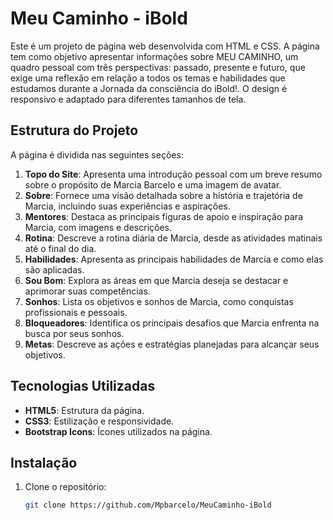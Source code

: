 # Meu Caminho - iBold

Este é um projeto de página web desenvolvida com HTML e CSS. A página tem como objetivo apresentar informações sobre MEU CAMINHO, um quadro pessoal com três perspectivas: passado, presente e futuro, que exige uma reflexão em relação a todos os temas e habilidades que estudamos durante a Jornada da consciência do iBold!. O design é responsivo e adaptado para diferentes tamanhos de tela.

## Estrutura do Projeto

A página é dividida nas seguintes seções:

1. **Topo do Site**: Apresenta uma introdução pessoal com um breve resumo sobre o propósito de Marcia Barcelo e uma imagem de avatar.
2. **Sobre**: Fornece uma visão detalhada sobre a história e trajetória de Marcia, incluindo suas experiências e aspirações.
3. **Mentores**: Destaca as principais figuras de apoio e inspiração para Marcia, com imagens e descrições.
4. **Rotina**: Descreve a rotina diária de Marcia, desde as atividades matinais até o final do dia.
5. **Habilidades**: Apresenta as principais habilidades de Marcia e como elas são aplicadas.
6. **Sou Bom**: Explora as áreas em que Marcia deseja se destacar e aprimorar suas competências.
7. **Sonhos**: Lista os objetivos e sonhos de Marcia, como conquistas profissionais e pessoais.
8. **Bloqueadores**: Identifica os principais desafios que Marcia enfrenta na busca por seus sonhos.
9. **Metas**: Descreve as ações e estratégias planejadas para alcançar seus objetivos.

## Tecnologias Utilizadas

- **HTML5**: Estrutura da página.
- **CSS3**: Estilização e responsividade.
- **Bootstrap Icons**: Ícones utilizados na página.

## Instalação

1. Clone o repositório:

   ```bash
   git clone https://github.com/Mpbarcelo/MeuCaminho-iBold

